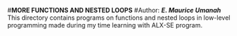 #**MORE FUNCTIONS AND NESTED LOOPS**
#Author: ***E. Maurice Umanah***
This directory contains programs on functions and nested loops in low-level programming made during my time learning with ALX-SE program.
